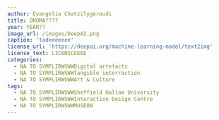 ```yaml
---
author: Evangelia Chatzilygeroudi
title: ONOMA????
year: YEAR??
image_url: /images/DeepAI.png
caption: 'tadeeeeeee'
license_url: 'https://deepai.org/machine-learning-model/text2img'
license_text: LICENSCEEEE
categories:
  - NA TO SYMPLIRWSWWDigital artefacts
  - NA TO SYMPLIRWSWWTangible interraction
  - NA TO SYMPLIRWSWWArt & Culture
tags:
  - NA TO SYMPLIRWSWWSheffield Hallam University
  - NA TO SYMPLIRWSWWInteraction Design Centre
  - NA TO SYMPLIRWSWWMUSEON 
---
```

